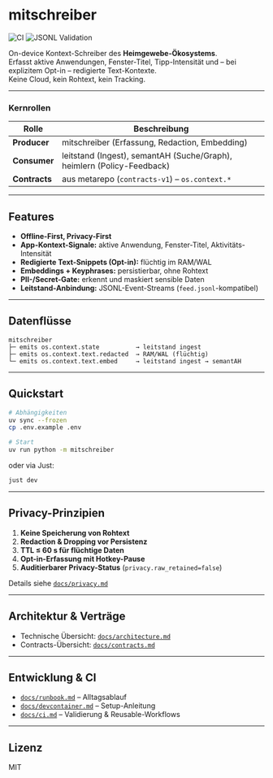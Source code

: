 # mitschreiber

![CI](https://github.com/heimgewebe/mitschreiber/actions/workflows/ci.yml/badge.svg)
![JSONL Validation](https://github.com/heimgewebe/mitschreiber/actions/workflows/validate.yml/badge.svg)

On-device Kontext-Schreiber des **Heimgewebe-Ökosystems**.  
Erfasst aktive Anwendungen, Fenster-Titel, Tipp-Intensität und – bei explizitem Opt-in – redigierte Text-Kontexte.  
Keine Cloud, kein Rohtext, kein Tracking.

---

### Kernrollen

| Rolle | Beschreibung |
|-------|---------------|
| **Producer** | mitschreiber (Erfassung, Redaction, Embedding) |
| **Consumer** | leitstand (Ingest), semantAH (Suche/Graph), heimlern (Policy-Feedback) |
| **Contracts** | aus metarepo (`contracts-v1`) – `os.context.*` |

---

## Features

- **Offline-First, Privacy-First**
- **App-Kontext-Signale:** aktive Anwendung, Fenster-Titel, Aktivitäts-Intensität
- **Redigierte Text-Snippets (Opt-in):** flüchtig im RAM/WAL
- **Embeddings + Keyphrases:** persistierbar, ohne Rohtext
- **PII-/Secret-Gate:** erkennt und maskiert sensible Daten
- **Leitstand-Anbindung:** JSONL-Event-Streams (`feed.jsonl`-kompatibel)

---

## Datenflüsse

```text
mitschreiber
├─ emits os.context.state          → leitstand ingest
├─ emits os.context.text.redacted  → RAM/WAL (flüchtig)
└─ emits os.context.text.embed     → leitstand ingest → semantAH
```

---

## Quickstart

```bash
# Abhängigkeiten
uv sync --frozen
cp .env.example .env

# Start
uv run python -m mitschreiber
```

oder via Just:

```bash
just dev
```

---

## Privacy-Prinzipien

1. **Keine Speicherung von Rohtext**
2. **Redaction & Dropping vor Persistenz**
3. **TTL ≤ 60 s für flüchtige Daten**
4. **Opt-in-Erfassung mit Hotkey-Pause**
5. **Auditierbarer Privacy-Status** (`privacy.raw_retained=false`)

Details siehe [`docs/privacy.md`](docs/privacy.md)

---

## Architektur & Verträge

* Technische Übersicht: [`docs/architecture.md`](docs/architecture.md)
* Contracts-Übersicht: [`docs/contracts.md`](docs/contracts.md)

---

## Entwicklung & CI

* [`docs/runbook.md`](docs/runbook.md) – Alltagsablauf
* [`docs/devcontainer.md`](docs/devcontainer.md) – Setup-Anleitung
* [`docs/ci.md`](docs/ci.md) – Validierung & Reusable-Workflows

---

## Lizenz

MIT
